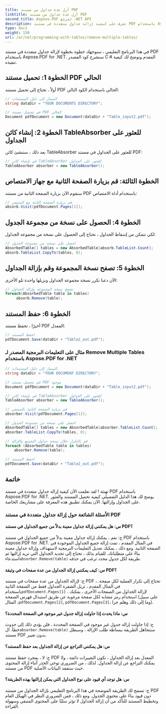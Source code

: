```yaml
---
title: أزل عدة جداول من مستند PDF
linktitle: أزل عدة جداول من مستند PDF
second_title: Aspose.PDF لمرجع .NET API
description: تعرف على كيفية إزالة جداول متعددة في مستند PDF باستخدام Aspose.PDF for .NET.
type: docs
weight: 150
url: /ar/net/programming-with-tables/remove-multiple-tables/
---
```

في هذا البرنامج التعليمي ، سنوجهك خطوة بخطوة لإزالة جداول متعددة في مستند PDF باستخدام Aspose.PDF for .NET. سنشرح كود المصدر C # المقدم ونوضح لك كيفية تنفيذه.

## الخطوة 1: تحميل مستند PDF الحالي
أولاً ، تحتاج إلى تحميل مستند PDF الحالي باستخدام الكود التالي:

```csharp
// المسار إلى دليل المستندات
string dataDir = "YOUR DOCUMENTS DIRECTORY";

// قم بتحميل مستند PDF الحالي
Document pdfDocument = new Document(dataDir + "Table_input2.pdf");
```

## الخطوة 2: إنشاء كائن TableAbsorber للعثور على الجداول
بعد ذلك ، سننشئ كائن TableAbsorber للعثور على الجداول في مستند PDF:

```csharp
// قم بإنشاء كائن TableAbsorber للعثور على الجداول
TableAbsorber absorber = new TableAbsorber();
```

## الخطوة الثالثة: قم بزيارة الصفحة الثانية مع جهاز الامتصاص
سنقوم الآن بزيارة الصفحة الثانية من مستند PDF باستخدام أداة الامتصاص:

```csharp
// قم بزيارة الصفحة الثانية مع الممتص
absorb.Visit(pdfDocument.Pages[1]);
```

## الخطوة 4: الحصول على نسخة من مجموعة الجدول
لكي نتمكن من إسقاط الجداول ، نحتاج إلى الحصول على نسخة من مجموعة الجداول:

```csharp
// احصل على نسخة من مجموعة الجدول
AbsorbedTable[] tables = new AbsorbedTable[absorb.TableList.Count];
absorb.TableList.CopyTo(tables, 0);
```

## الخطوة 5: تصفح نسخة المجموعة وقم بإزالة الجداول
الآن دعنا نكرر نسخة مجموعة الجداول ونزيلها واحدة تلو الأخرى:

```csharp
// تصفح نسخة المجموعة وإزالة الجداول
foreach(AbsorbedTable table in tables)
     absorb.Remove(table);
```

## الخطوة 6: حفظ المستند
أخيرًا ، نحفظ مستند PDF المعدل:

```csharp
// احفظ المستند
pdfDocument.Save(dataDir + "Table2_out.pdf");
```

### مثال على التعليمات البرمجية المصدر لـ Remove Multiple Tables باستخدام Aspose.PDF for .NET

```csharp
// المسار إلى دليل المستندات.
string dataDir = "YOUR DOCUMENT DIRECTORY";

// قم بتحميل مستند PDF موجود
Document pdfDocument = new Document(dataDir + "Table_input2.pdf");

// قم بإنشاء كائن TableAbsorber للعثور على الجداول
TableAbsorber absorber = new TableAbsorber();

// قم بزيارة الصفحة الثانية بالممتص
absorber.Visit(pdfDocument.Pages[1]);

// احصل على نسخة من مجموعة الجدول
AbsorbedTable[] tables = new AbsorbedTable[absorber.TableList.Count];
absorber.TableList.CopyTo(tables, 0);

// قم بالتكرار خلال نسخة جداول التجميع والإزالة
foreach (AbsorbedTable table in tables)
	absorber.Remove(table);

// احفظ المستند
pdfDocument.Save(dataDir + "Table2_out.pdf");
```

## خاتمة
تهنئة ! لقد تعلمت الآن كيفية إزالة جداول متعددة في مستند PDF باستخدام Aspose.PDF for .NET. يوضح لك هذا الدليل التفصيلي كيفية تحميل المستند والعثور على الجداول وإزالتها. الآن يمكنك تطبيق هذه المعرفة على مشاريعك الخاصة.

### الأسئلة الشائعة حول إزالة جداول متعددة في مستند PDF

#### س: هل يمكنني إزالة جداول معينة بدلاً من جميع الجداول في مستند PDF؟

 ج: نعم ، يمكنك إزالة جداول معينة بدلاً من جميع الجداول في مستند PDF باستخدام Aspose.PDF for .NET. في المثال المقدم ، تمت إزالة جميع الجداول الموجودة في الصفحة الثانية. ومع ذلك ، يمكنك تعديل التعليمات البرمجية لاستهداف وإزالة جداول معينة بناءً على متطلباتك. للقيام بذلك ، تحتاج إلى تحديد الجداول التي تريد إزالتها ثم استدعاء`absorber.Remove(table)` طريقة لكل جدول محدد ترغب في حذفه.

#### س: كيف يمكنني إزالة الجداول من عدة صفحات في وثيقة PDF؟

 ج: لإزالة الجداول من عدة صفحات في مستند PDF ، تحتاج إلى تكرار العملية لكل صفحة. في المثال المقدم ، تزيل الشفرة الجداول فقط من الصفحة الثانية باستخدام`pdfDocument.Pages[1]` . لإزالة الجداول من الصفحات الأخرى ، يمكنك استخدام رمز مشابه لكل صفحة مرغوبة عن طريق استبدال فهرس الصفحة (على سبيل المثال ،`pdfDocument.Pages[2]`, `pdfDocument.Pages[3]`، وما إلى ذلك وهلم جرا).

#### س: ماذا يحدث إذا حاولت إزالة جدول غير موجود في الصفحة المحددة؟

ج: إذا حاولت إزالة جدول غير موجود في الصفحة المحددة ، فلن يؤدي ذلك إلى حدوث خطأ. ال`absorber.Remove(table)` ستتجاهل الطريقة ببساطة طلب الإزالة ، وسيظل مستند PDF بدون تغيير.

#### س: هل يمكنني التراجع عن إزالة الجداول بعد حفظ المستند؟

ج: لا ، بمجرد حفظ مستند PDF المعدل بعد إزالة الجداول ، تكون التغييرات دائمة ، ولا يمكنك التراجع عن إزالة الجداول. لذلك ، من الضروري توخي الحذر أثناء إزالة المحتوى من مستند PDF حيث ستفقد البيانات الأصلية.

#### س: هل توجد أي قيود على نوع الجداول التي يمكن إزالتها بهذه الطريقة؟

ج: تسمح لك الطريقة الموضحة في هذا البرنامج التعليمي بإزالة الجداول من مستند PDF دون قيود بناءً على محتوى الجدول. ومع ذلك ، فمن الضروري النظر في الهيكل العام وتخطيط المستند للتأكد من أن إزالة الجداول لا تؤثر سلبًا على المحتوى المتبقي وسهولة القراءة.